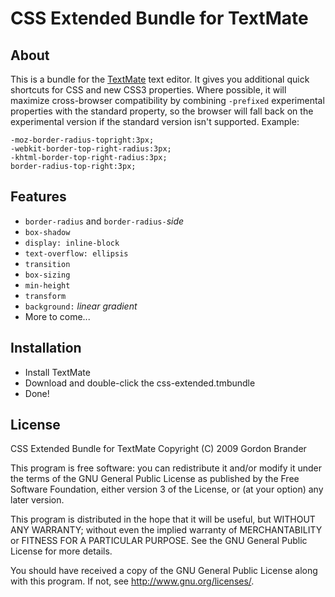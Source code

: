 CSS Extended Bundle for TextMate
================================

About
-----

This is a bundle for the [TextMate](http://macromates.com/) text editor. It gives you additional quick shortcuts for CSS and new CSS3 properties. Where possible, it will maximize cross-browser compatibility by combining `-prefixed` experimental properties with the standard property, so the browser will fall back on the experimental version if the standard version isn't supported. Example:

	-moz-border-radius-topright:3px;
	-webkit-border-top-right-radius:3px;
	-khtml-border-top-right-radius:3px;
	border-radius-top-right:3px;

Features
--------

- `border-radius` and `border-radius-`*side*
- `box-shadow`
- `display: inline-block`
- `text-overflow: ellipsis`
- `transition`
- `box-sizing`
- `min-height`
- `transform`
- `background:` *linear gradient*
- More to come...

Installation
------------

- Install TextMate
- Download and double-click the css-extended.tmbundle
- Done!

License
-------

CSS Extended Bundle for TextMate
Copyright (C) 2009 Gordon Brander

This program is free software: you can redistribute it and/or modify
it under the terms of the GNU General Public License as published by
the Free Software Foundation, either version 3 of the License, or
(at your option) any later version.

This program is distributed in the hope that it will be useful,
but WITHOUT ANY WARRANTY; without even the implied warranty of
MERCHANTABILITY or FITNESS FOR A PARTICULAR PURPOSE.  See the
GNU General Public License for more details.

You should have received a copy of the GNU General Public License
along with this program.  If not, see <http://www.gnu.org/licenses/>.